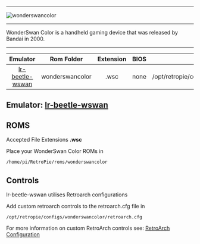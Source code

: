***
![wonderswancolor](https://cloud.githubusercontent.com/assets/10035308/12214039/17943b4c-b643-11e5-9bb7-82320217d7a9.png)
***

WonderSwan Color is a handheld gaming device that was released by Bandai in 2000. 
***

| Emulator | Rom Folder | Extension | BIOS |  Controller Config |
| :---: | :---: | :---: | :---: | :---: |
| [lr-beetle-wswan](https://github.com/libretro/beetle-wswan-libretro.git) | wonderswancolor  | .wsc | none | /opt/retropie/configs/wonderswancolor/retroarch.cfg |

## Emulator: [lr-beetle-wswan](https://github.com/libretro/beetle-wswan-libretro.git)

## ROMS

Accepted File Extensions **.wsc**

Place your WonderSwan Color ROMs in
```
/home/pi/RetroPie/roms/wonderswancolor
```

## Controls

lr-beetle-wswan utilises Retroarch configurations

Add custom retroarch controls to the retroarch.cfg file in
```shell
/opt/retropie/configs/wonderswancolor/retroarch.cfg
```
For more information on custom RetroArch controls see: [RetroArch Configuration](https://github.com/petrockblog/RetroPie-Setup/wiki/RetroArch-Configuration)